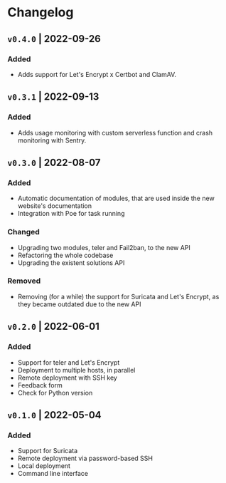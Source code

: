 # Changelog

## `v0.4.0` | 2022-09-26

### Added

- Adds support for Let's Encrypt x Certbot and ClamAV.

## `v0.3.1` | 2022-09-13

### Added

- Adds usage monitoring with custom serverless function and crash monitoring with Sentry.

## `v0.3.0` | 2022-08-07

### Added

- Automatic documentation of modules, that are used inside the new website's documentation
- Integration with Poe for task running

### Changed

- Upgrading two modules, teler and Fail2ban, to the new API
- Refactoring the whole codebase
- Upgrading the existent solutions API

### Removed

- Removing (for a while) the support for Suricata and Let's Encrypt, as they became outdated due to the new API

## `v0.2.0` | 2022-06-01

### Added

- Support for teler and Let's Encrypt
- Deployment to multiple hosts, in parallel
- Remote deployment with SSH key
- Feedback form
- Check for Python version

## `v0.1.0` | 2022-05-04

### Added

- Support for Suricata
- Remote deployment via password-based SSH
- Local deployment
- Command line interface